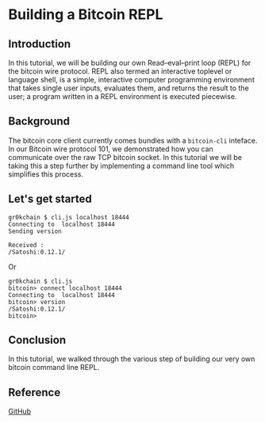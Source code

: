 #  Building a Bitcoin REPL

## Introduction

In this tutorial, we will be building our own Read–eval–print loop (REPL) for the bitcoin wire protocol. REPL also termed an interactive toplevel or language shell, is a simple, interactive computer programming environment that takes single user inputs, evaluates them, and returns the result to the user; a program written in a REPL environment is executed piecewise.

## Background

The bitcoin core client currently comes bundles with a `bitcoin-cli` inteface. In our Bitcoin wire protocol 101, we demonstrated how you can communicate over the raw TCP bitcoin socket. In this tutorial we will be taking this a step further by implementing a command line tool which simplifies this process. 

## Let's get started

```console
gr0kchain $ cli.js localhost 18444
Connecting to  localhost 18444
Sending version

Received : 
/Satoshi:0.12.1/
```

Or

```console
gr0kchain $ cli.js
bitcoin> connect localhost 18444
Connecting to  localhost 18444
bitcoin> version
/Satoshi:0.12.1/
bitcoin> 
```


## Conclusion

In this tutorial, we walked through the various step of building our very own bitcoin command line REPL. 


## Reference

[GitHub](https://github.com/BitcoinDeveloperNetwork/bitcoin-repl)

